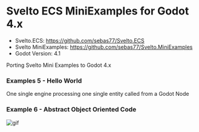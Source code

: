 # Svelto ECS MiniExamples for Godot 4.x

* Svelto.ECS: https://github.com/sebas77/Svelto.ECS
* Svelto MiniExamples: https://github.com/sebas77/Svelto.MiniExamples
* Godot Version: 4.1

Porting Svelto Mini Examples to Godot 4.x

### Examples 5 - Hello World
One single engine processing one single entity called from a Godot Node

### Example 6 - Abstract Object Oriented Code

![gif](https://i.imgur.com/SZRX2bI.gif)
